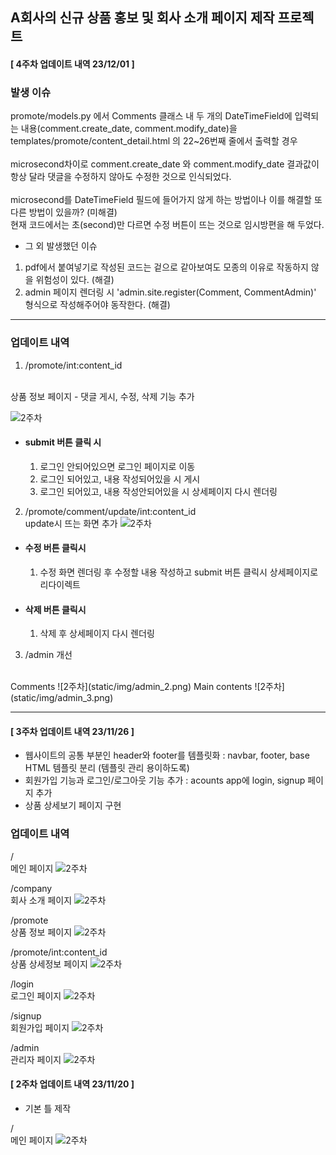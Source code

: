 ## A회사의 신규 상품 홍보 및 회사 소개 페이지 제작 프로젝트

#### [ 4주차 업데이트 내역 23/12/01 ]

### 발생 이슈
promote/models.py 에서 Comments 클래스 내 두 개의 DateTimeField에 입력되는 내용(comment.create_date, comment.modify_date)을 templates/promote/content_detail.html 의 22~26번째 줄에서 출력할 경우<br><br>
microsecond차이로 comment.create_date 와 comment.modify_date 결과값이 항상 달라 댓글을 수정하지 않아도 수정한 것으로 인식되었다.<br><br>
microsecond를 DateTimeField 필드에 들어가지 않게 하는 방법이나 이를 해결할 또다른 방법이 있을까? (미해결)<br>
현재 코드에서는 초(second)만 다르면 수정 버튼이 뜨는 것으로 임시방편을 해 두었다.


* 그 외 발생했던 이슈
1. pdf에서 붙여넣기로 작성된 코드는 겉으로 같아보여도 모종의 이유로 작동하지 않을 위험성이 있다. (해결)
2. admin 페이지 렌더링 시 'admin.site.register(Comment, CommentAdmin)' 형식으로 작성해주어야 동작한다. (해결)

---

### 업데이트 내역
1. /promote/int:content_id 
</br>
상품 정보 페이지 - 댓글 게시, 수정, 삭제 기능 추가

![2주차](static/img/promote_2.png)

* #### submit 버튼 클릭 시
    1. 로그인 안되어있으면 로그인 페이지로 이동
    2. 로그인 되어있고, 내용 작성되어있을 시 게시
    3. 로그인 되어있고, 내용 작성안되어있을 시 상세페이지 다시 렌더링


2. /promote/comment/update/int:content_id 
</br>update시 뜨는 화면 추가
![2주차](static/img/update.png)

* #### 수정 버튼 클릭시
    1. 수정 화면 렌더링 후 수정할 내용 작성하고 submit 버튼 클릭시 상세페이지로 리다이렉트

* #### 삭제 버튼 클릭시
    1. 삭제 후  상세페이지 다시 렌더링

3. /admin 개선
</br>
Comments
![2주차](static/img/admin_2.png)
Main contents
![2주차](static/img/admin_3.png)

---


#### [ 3주차 업데이트 내역 23/11/26 ]

* 웹사이트의 공통 부분인 header와 footer를 템플릿화 : navbar, footer, base HTML 템플릿 분리 (템플릿 관리 용이하도록)
* 회원가입 기능과 로그인/로그아웃 기능 추가 :  acounts app에 login, signup 페이지 추가
* 상품 상세보기 페이지 구현



### 업데이트 내역
/  <br> 메인 페이지
![2주차](static/img/mainpage.png)

/company <br> 회사 소개 페이지
![2주차](static/img/company.png)

/promote <br>상품 정보 페이지
![2주차](static/img/promote.png)

/promote/int:content_id <br>상품 상세정보 페이지
![2주차](static/img/promote_1.png)

/login <br>로그인 페이지
![2주차](static/img/login.png)

/signup <br>회원가입 페이지
![2주차](static/img/signup.png)

/admin <br>관리자 페이지
![2주차](static/img/admin.png)


#### [ 2주차 업데이트 내역 23/11/20 ]
* 기본 틀 제작

/ <br>메인 페이지
![2주차](static/img/first_assignment.png)
